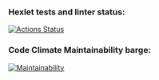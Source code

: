 ### Hexlet tests and linter status:
[![Actions Status](https://github.com/Its-Me-Alex/frontend-project-44/actions/workflows/hexlet-check.yml/badge.svg)](https://github.com/Its-Me-Alex/frontend-project-44/actions)

### Code Climate Maintainability barge:
[![Maintainability](https://api.codeclimate.com/v1/badges/c58796b27a31e2d94cee/maintainability)](https://codeclimate.com/github/Its-Me-Alex/frontend-project-44/maintainability)